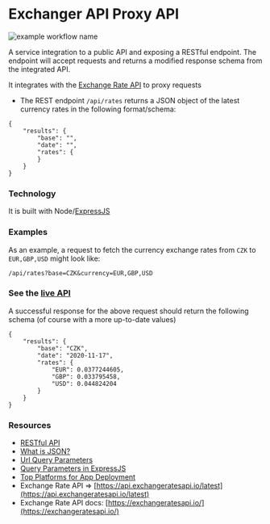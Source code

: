 # Exchanger API Proxy API

![example workflow name](https://github.com/KryptKode/Exchange-Rate-API-Proxy/workflows/Node.js%20CI/badge.svg)

A service integration to a public API and exposing a RESTful endpoint. The endpoint will accept requests and returns a modified response schema from the integrated API.

It integrates with the [Exchange Rate API](https://api.exchangeratesapi.io/latest) to proxy requests

- The REST endpoint `/api/rates` returns a JSON object of the latest currency rates in the following format/schema:

```
{
    "results": {
        "base": "",
        "date": "",
        "rates": {
        }
    }
}
```

### Technology

It is built with Node/[ExpressJS](https://expressjs.com/)

### Examples

As an example, a request to fetch the currency exchange rates from `CZK` to `EUR,GBP,USD` might look like:

```
/api/rates?base=CZK&currency=EUR,GBP,USD
```

### See the [live API](https://exchange-rate-api-proxy.herokuapp.com/api/rates?base=CZK&currency=EUR,GBP,USD)

A successful response for the above request should return the following schema (of course with a more up-to-date values)

```
{
    "results": {
        "base": "CZK",
        "date": "2020-11-17",
        "rates": {
            "EUR": 0.0377244605,
            "GBP": 0.033795458,
            "USD": 0.044824204
        }
    }
}
```

### Resources

- [RESTful API](https://searchapparchitecture.techtarget.com/definition/RESTful-API#:~:text=A%20RESTful%20API%20is%20an,deleting%20of%20operations%20concerning%20resources.)
- [What is JSON?](https://beginnersbook.com/2015/04/json-tutorial/)
- [Url Query Parameters](https://support.clickmeter.com/hc/en-us/articles/211032666-URL-parameters-How-to-pass-it-to-the-destination-URL)
- [Query Parameters in ExpressJS](https://medium.com/javascript-in-plain-english/query-strings-url-parameters-d1a35b9a694f)
- [Top Platforms for App Deployment](https://blog.newrelic.com/engineering/cloud-application-deployment-tools/)
- Exchange Rate API ⇒ [https://api.exchangeratesapi.io/latest](https://api.exchangeratesapi.io/latest)
- Exchange Rate API docs: [https://exchangeratesapi.io/](https://exchangeratesapi.io/)
